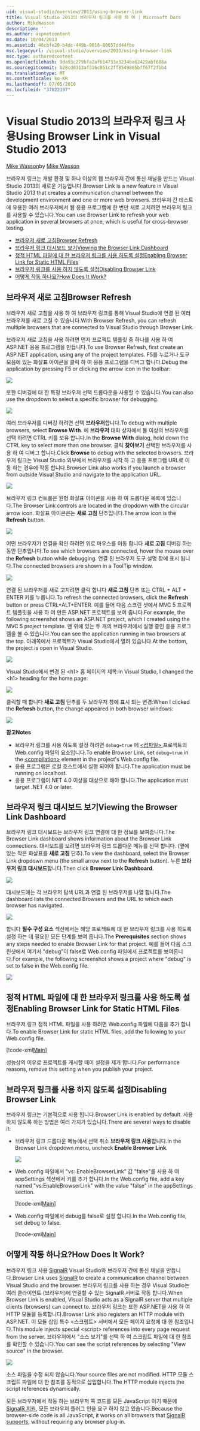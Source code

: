 ```yaml
---
uid: visual-studio/overview/2013/using-browser-link
title: Visual Studio 2013의 브라우저 링크를 사용 하 여 | Microsoft Docs
author: MikeWasson
description: ''
ms.author: aspnetcontent
ms.date: 10/04/2013
ms.assetid: 46cbfe20-b4dc-449b-9016-80657dd44fbe
msc.legacyurl: /visual-studio/overview/2013/using-browser-link
msc.type: authoredcontent
ms.openlocfilehash: 9da93c279bfa2af614733e3234ba62429abf688a
ms.sourcegitcommit: b28cd0313af316c051c2ff8549865bff67f2fbb4
ms.translationtype: MT
ms.contentlocale: ko-KR
ms.lasthandoff: 07/05/2018
ms.locfileid: "37822197"
---
```

<a name="using-browser-link-in-visual-studio-2013"></a><span data-ttu-id="9556a-102">Visual Studio 2013의 브라우저 링크 사용</span><span class="sxs-lookup"><span data-stu-id="9556a-102">Using Browser Link in Visual Studio 2013</span></span>
====================
<span data-ttu-id="9556a-103">[Mike Wasson](https://github.com/MikeWasson)</span><span class="sxs-lookup"><span data-stu-id="9556a-103">by [Mike Wasson](https://github.com/MikeWasson)</span></span>

<span data-ttu-id="9556a-104">브라우저 링크는 개발 환경 및 하나 이상의 웹 브라우저 간에 통신 채널을 만드는 Visual Studio 2013의 새로운 기능입니다.</span><span class="sxs-lookup"><span data-stu-id="9556a-104">Browser Link is a new feature in Visual Studio 2013 that creates a communication channel between the development environment and one or more web browsers.</span></span> <span data-ttu-id="9556a-105">브라우저 간 테스트에 유용한 여러 브라우저에서 웹 응용 프로그램에 한 번만 새로 고치려면 브라우저 링크를 사용할 수 있습니다.</span><span class="sxs-lookup"><span data-stu-id="9556a-105">You can use Browser Link to refresh your web application in several browsers at once, which is useful for cross-browser testing.</span></span>

- [<span data-ttu-id="9556a-106">브라우저 새로 고침</span><span class="sxs-lookup"><span data-stu-id="9556a-106">Browser Refresh</span></span>](#browser-refresh)
- [<span data-ttu-id="9556a-107">브라우저 링크 대시보드 보기</span><span class="sxs-lookup"><span data-stu-id="9556a-107">Viewing the Browser Link Dashboard</span></span>](#dashboard)
- [<span data-ttu-id="9556a-108">정적 HTML 파일에 대 한 브라우저 링크를 사용 하도록 설정</span><span class="sxs-lookup"><span data-stu-id="9556a-108">Enabling Browser Link for Static HTML Files</span></span>](#static-html)
- [<span data-ttu-id="9556a-109">브라우저 링크를 사용 하지 않도록 설정</span><span class="sxs-lookup"><span data-stu-id="9556a-109">Disabling Browser Link</span></span>](#disabling)
- [<span data-ttu-id="9556a-110">어떻게 작동 하나요?</span><span class="sxs-lookup"><span data-stu-id="9556a-110">How Does It Work?</span></span>](#how-it-works)

<a id="browser-refresh"></a>
## <a name="browser-refresh"></a><span data-ttu-id="9556a-111">브라우저 새로 고침</span><span class="sxs-lookup"><span data-stu-id="9556a-111">Browser Refresh</span></span>

<span data-ttu-id="9556a-112">브라우저 새로 고침을 사용 하 여 브라우저 링크를 통해 Visual Studio에 연결 된 여러 브라우저를 새로 고칠 수 있습니다.</span><span class="sxs-lookup"><span data-stu-id="9556a-112">With Browser Refresh, you can refresh multiple browsers that are connected to Visual Studio through Browser Link.</span></span>

<span data-ttu-id="9556a-113">브라우저 새로 고침을 사용 하려면 먼저 프로젝트 템플릿 중 하나를 사용 하 여 ASP.NET 응용 프로그램을 만듭니다.</span><span class="sxs-lookup"><span data-stu-id="9556a-113">To use Browser Refresh, first create an ASP.NET application, using any of the project templates.</span></span> <span data-ttu-id="9556a-114">F5를 누르거나 도구 모음에 있는 화살표 아이콘을 클릭 하 여 응용 프로그램을 디버그 합니다.</span><span class="sxs-lookup"><span data-stu-id="9556a-114">Debug the application by pressing F5 or clicking the arrow icon in the toolbar:</span></span>

![](using-browser-link/_static/image1.png)

<span data-ttu-id="9556a-115">또한 디버깅에 대 한 특정 브라우저 선택 드롭다운을 사용할 수 있습니다.</span><span class="sxs-lookup"><span data-stu-id="9556a-115">You can also use the dropdown to select a specific browser for debugging.</span></span>

![](using-browser-link/_static/image2.png)

<span data-ttu-id="9556a-116">여러 브라우저를 디버깅 하려면 선택 **브라우저**합니다.</span><span class="sxs-lookup"><span data-stu-id="9556a-116">To debug with multiple browsers, select **Browse With**.</span></span> <span data-ttu-id="9556a-117">에 **브라우저** 대화 상자에서 둘 이상의 브라우저를 선택 하려면 CTRL 키를 보유 합니다.</span><span class="sxs-lookup"><span data-stu-id="9556a-117">In the **Browse With** dialog, hold down the CTRL key to select more than one browser.</span></span> <span data-ttu-id="9556a-118">클릭 **찾아보기** 선택한 브라우저를 사용 하 여 디버그 합니다.</span><span class="sxs-lookup"><span data-stu-id="9556a-118">Click **Browse** to debug with the selected browsers.</span></span> <span data-ttu-id="9556a-119">브라우저 링크는 Visual Studio 외부에서 브라우저를 시작 하 고 응용 프로그램 URL로 이동 하는 경우에 작동 합니다.</span><span class="sxs-lookup"><span data-stu-id="9556a-119">Browser Link also works if you launch a browser from outside Visual Studio and navigate to the application URL.</span></span>

![](using-browser-link/_static/image3.png)

<span data-ttu-id="9556a-120">브라우저 링크 컨트롤은 원형 화살표 아이콘을 사용 하 여 드롭다운 목록에 있습니다.</span><span class="sxs-lookup"><span data-stu-id="9556a-120">The Browser Link controls are located in the dropdown with the circular arrow icon.</span></span> <span data-ttu-id="9556a-121">화살표 아이콘은는 **새로 고침** 단추입니다.</span><span class="sxs-lookup"><span data-stu-id="9556a-121">The arrow icon is the **Refresh** button.</span></span>

![](using-browser-link/_static/image4.png)

<span data-ttu-id="9556a-122">어떤 브라우저가 연결을 확인 하려면 위로 마우스를 이동 합니다 **새로 고침** 디버깅 하는 동안 단추입니다.</span><span class="sxs-lookup"><span data-stu-id="9556a-122">To see which browsers are connected, hover the mouse over the **Refresh** button while debugging.</span></span> <span data-ttu-id="9556a-123">연결 된 브라우저 도구 설명 창에 표시 됩니다.</span><span class="sxs-lookup"><span data-stu-id="9556a-123">The connected browsers are shown in a ToolTip window.</span></span>

![](using-browser-link/_static/image5.png)

<span data-ttu-id="9556a-124">연결 된 브라우저를 새로 고치려면 클릭 합니다 **새로 고침** 단추 또는 CTRL + ALT + ENTER 키를 누릅니다.</span><span class="sxs-lookup"><span data-stu-id="9556a-124">To refresh the connected browsers, click the **Refresh** button or press CTRL+ALT+ENTER.</span></span> <span data-ttu-id="9556a-125">예를 들어 다음 스크린 샷에서 MVC 5 프로젝트 템플릿을 사용 하 여 만든 ASP.NET 프로젝트를 보여 줍니다.</span><span class="sxs-lookup"><span data-stu-id="9556a-125">For example, the following screenshot shows an ASP.NET project, which I created using the MVC 5 project template.</span></span> <span data-ttu-id="9556a-126">맨 위에 있는 두 개의 브라우저에서 실행 중인 응용 프로그램을 볼 수 있습니다.</span><span class="sxs-lookup"><span data-stu-id="9556a-126">You can see the application running in two browsers at the top.</span></span> <span data-ttu-id="9556a-127">아래쪽에서 프로젝트가 Visual Studio에서 열려 있습니다.</span><span class="sxs-lookup"><span data-stu-id="9556a-127">At the bottom, the project is open in Visual Studio.</span></span>

![](using-browser-link/_static/image6.png)

<span data-ttu-id="9556a-128">Visual Studio에서 변경 된 &lt;h1&gt; 홈 페이지의 제목:</span><span class="sxs-lookup"><span data-stu-id="9556a-128">In Visual Studio, I changed the &lt;h1&gt; heading for the home page:</span></span>

![](using-browser-link/_static/image7.png)

<span data-ttu-id="9556a-129">클릭할 때 합니다 **새로 고침** 단추를 두 브라우저 창에 표시 되는 변경:</span><span class="sxs-lookup"><span data-stu-id="9556a-129">When I clicked the **Refresh** button, the change appeared in both browser windows:</span></span>

![](using-browser-link/_static/image8.png)

<span data-ttu-id="9556a-130">**참고**</span><span class="sxs-lookup"><span data-stu-id="9556a-130">**Notes**</span></span>

- <span data-ttu-id="9556a-131">브라우저 링크를 사용 하도록 설정 하려면 `debug=true` 에 [ &lt;컴파일&gt; ](https://msdn.microsoft.com/library/s10awwz0(v=vs.85).aspx) 프로젝트의 Web.config 파일의 요소입니다.</span><span class="sxs-lookup"><span data-stu-id="9556a-131">To enable Browser Link, set `debug=true` in the [&lt;compilation&gt;](https://msdn.microsoft.com/library/s10awwz0(v=vs.85).aspx) element in the project's Web.config file.</span></span>
- <span data-ttu-id="9556a-132">응용 프로그램은 로컬 호스트에서 실행 되어야 합니다.</span><span class="sxs-lookup"><span data-stu-id="9556a-132">The application must be running on localhost.</span></span>
- <span data-ttu-id="9556a-133">응용 프로그램이.NET 4.0 이상을 대상으로 해야 합니다.</span><span class="sxs-lookup"><span data-stu-id="9556a-133">The application must target .NET 4.0 or later.</span></span>

<a id="dashboard"></a>
## <a name="viewing-the-browser-link-dashboard"></a><span data-ttu-id="9556a-134">브라우저 링크 대시보드 보기</span><span class="sxs-lookup"><span data-stu-id="9556a-134">Viewing the Browser Link Dashboard</span></span>

<span data-ttu-id="9556a-135">브라우저 링크 대시보드는 브라우저 링크 연결에 대 한 정보를 보여줍니다.</span><span class="sxs-lookup"><span data-stu-id="9556a-135">The Browser Link dashboard shows information about the Browser Link connections.</span></span> <span data-ttu-id="9556a-136">대시보드를 보려면 브라우저 링크 드롭다운 메뉴를 선택 합니다. (옆에 있는 작은 화살표를 **새로 고침** 단추).</span><span class="sxs-lookup"><span data-stu-id="9556a-136">To view the dashboard, select the Browser Link dropdown menu (the small arrow next to the **Refresh** button).</span></span> <span data-ttu-id="9556a-137">누른 **브라우저 링크 대시보드**합니다.</span><span class="sxs-lookup"><span data-stu-id="9556a-137">Then click **Browser Link Dashboard**.</span></span>

![](using-browser-link/_static/image9.png)

<span data-ttu-id="9556a-138">대시보드에는 각 브라우저 탐색 URL과 연결 된 브라우저를 나열 합니다.</span><span class="sxs-lookup"><span data-stu-id="9556a-138">The dashboard lists the connected Browsers and the URL to which each browser has navigated.</span></span>

![](using-browser-link/_static/image10.png)

<span data-ttu-id="9556a-139">합니다 **필수 구성 요소** 섹션에서는 해당 프로젝트에 대 한 브라우저 링크를 사용 하도록 설정 하는 데 필요한 모든 단계를 보여 줍니다.</span><span class="sxs-lookup"><span data-stu-id="9556a-139">The **Prerequisites** section shows any steps needed to enable Browser Link for that project.</span></span> <span data-ttu-id="9556a-140">예를 들어 다음 스크린샷에서 여기서 "debug"이 false로 Web.config 파일에서 프로젝트를 보여줍니다.</span><span class="sxs-lookup"><span data-stu-id="9556a-140">For example, the following screenshot shows a project where "debug" is set to false in the Web.config file.</span></span>

![](using-browser-link/_static/image11.png)

<a id="static-html"></a>
## <a name="enabling-browser-link-for-static-html-files"></a><span data-ttu-id="9556a-141">정적 HTML 파일에 대 한 브라우저 링크를 사용 하도록 설정</span><span class="sxs-lookup"><span data-stu-id="9556a-141">Enabling Browser Link for Static HTML Files</span></span>

<span data-ttu-id="9556a-142">브라우저 링크 정적 HTML 파일을 사용 하려면 Web.config 파일에 다음을 추가 합니다.</span><span class="sxs-lookup"><span data-stu-id="9556a-142">To enable Browser Link for static HTML files, add the following to your Web.config file.</span></span>

[!code-xml[Main](using-browser-link/samples/sample1.xml)]

<span data-ttu-id="9556a-143">성능상의 이유로 프로젝트를 게시할 때이 설정을 제거 합니다.</span><span class="sxs-lookup"><span data-stu-id="9556a-143">For performance reasons, remove this setting when you publish your project.</span></span>

<a id="disabling"></a>
## <a name="disabling-browser-link"></a><span data-ttu-id="9556a-144">브라우저 링크를 사용 하지 않도록 설정</span><span class="sxs-lookup"><span data-stu-id="9556a-144">Disabling Browser Link</span></span>

<span data-ttu-id="9556a-145">브라우저 링크는 기본적으로 사용 됩니다.</span><span class="sxs-lookup"><span data-stu-id="9556a-145">Browser Link is enabled by default.</span></span> <span data-ttu-id="9556a-146">사용 하지 않도록 하는 방법은 여러 가지가 있습니다.</span><span class="sxs-lookup"><span data-stu-id="9556a-146">There are several ways to disable it:</span></span>

- <span data-ttu-id="9556a-147">브라우저 링크 드롭다운 메뉴에서 선택 취소 **브라우저 링크 사용**합니다.</span><span class="sxs-lookup"><span data-stu-id="9556a-147">In the Browser Link dropdown menu, uncheck **Enable Browser Link**.</span></span> 

    ![](using-browser-link/_static/image12.png)
- <span data-ttu-id="9556a-148">Web.config 파일에서 "vs: EnableBrowserLink" 값 "false"를 사용 하 여 appSettings 섹션에서 키를 추가 합니다.</span><span class="sxs-lookup"><span data-stu-id="9556a-148">In the Web.config file, add a key named "vs:EnableBrowserLink" with the value "false" in the appSettings section.</span></span> 

    [!code-xml[Main](using-browser-link/samples/sample2.xml)]
- <span data-ttu-id="9556a-149">Web.config 파일에서 debug를 false로 설정 합니다.</span><span class="sxs-lookup"><span data-stu-id="9556a-149">In the Web.config file, set debug to false.</span></span> 

    [!code-xml[Main](using-browser-link/samples/sample3.xml)]

<a id="how-it-works"></a>
## <a name="how-does-it-work"></a><span data-ttu-id="9556a-150">어떻게 작동 하나요?</span><span class="sxs-lookup"><span data-stu-id="9556a-150">How Does It Work?</span></span>

<span data-ttu-id="9556a-151">브라우저 링크 사용 [SignalR](../../../signalr/index.md) Visual Studio와 브라우저 간에 통신 채널을 만듭니다.</span><span class="sxs-lookup"><span data-stu-id="9556a-151">Browser Link uses [SignalR](../../../signalr/index.md) to create a communication channel between Visual Studio and the browser.</span></span> <span data-ttu-id="9556a-152">브라우저 링크를 사용 하는 경우 Visual Studio는 여러 클라이언트 (브라우저)에 연결할 수 있는 SignalR 서버로 작동 합니다.</span><span class="sxs-lookup"><span data-stu-id="9556a-152">When Browser Link is enabled, Visual Studio acts as a SignalR server that multiple clients (browsers) can connect to.</span></span> <span data-ttu-id="9556a-153">브라우저 링크는 또한 ASP.NET을 사용 하 여 HTTP 모듈을 등록합니다.</span><span class="sxs-lookup"><span data-stu-id="9556a-153">Browser Link also registers an HTTP module with ASP.NET.</span></span> <span data-ttu-id="9556a-154">이 모듈 삽입 특수 &lt;스크립트&gt; 서버에서 모든 페이지 요청에 대 한 참조입니다.</span><span class="sxs-lookup"><span data-stu-id="9556a-154">This module injects special &lt;script&gt; references into every page request from the server.</span></span> <span data-ttu-id="9556a-155">브라우저에서 "소스 보기"를 선택 하 여 스크립트 파일에 대 한 참조를 확인할 수 있습니다.</span><span class="sxs-lookup"><span data-stu-id="9556a-155">You can see the script references by selecting "View source" in the browser.</span></span>

![](using-browser-link/_static/image13.png)

<span data-ttu-id="9556a-156">소스 파일을 수정 되지 않습니다.</span><span class="sxs-lookup"><span data-stu-id="9556a-156">Your source files are not modified.</span></span> <span data-ttu-id="9556a-157">HTTP 모듈 스크립트 파일에 대 한 참조를 동적으로 삽입합니다.</span><span class="sxs-lookup"><span data-stu-id="9556a-157">The HTTP module injects the script references dynamically.</span></span>

<span data-ttu-id="9556a-158">모든 브라우저에서 작동 하는 브라우저 쪽 코드를 모든 JavaScript 이기 때문에 [SignalR 지원](../../../signalr/overview/getting-started/supported-platforms.md), 모든 브라우저 플러그 인을 요구 하지 않고 있습니다.</span><span class="sxs-lookup"><span data-stu-id="9556a-158">Because the browser-side code is all JavaScript, it works on all browsers that [SignalR supports](../../../signalr/overview/getting-started/supported-platforms.md), without requiring any browser plug-in.</span></span>
